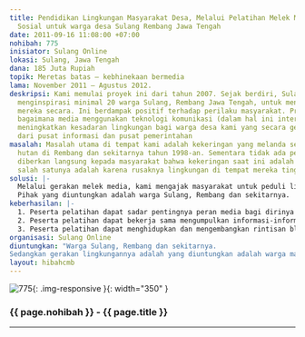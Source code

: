 ```yaml
---
title: Pendidikan Lingkungan Masyarakat Desa, Melalui Pelatihan Melek Media dan Jejaring
  Sosial untuk warga desa Sulang Rembang Jawa Tengah
date: 2011-09-16 11:08:00 +07:00
nohibah: 775
inisiator: Sulang Online
lokasi: Sulang, Jawa Tengah
dana: 185 Juta Rupiah
topik: Meretas batas – kebhinekaan bermedia
lama: November 2011 – Agustus 2012.
deskripsi: Kami memulai proyek ini dari tahun 2007. Sejak berdiri, Sulang Online telah
  menginspirasi minimal 20 warga Sulang, Rembang Jawa Tengah, untuk mengelola blog
  mereka secara. Ini berdampak positif terhadap perilaku masyarakat. Proyek kami adalah
  bagaimana media menggunakan teknologi komunikasi (dalam hal ini internet) untuk
  meningkatkan kesadaran lingkungan bagi warga desa kami yang secara geografis jauh
  dari pusat informasi dan pusat pemerintahan
masalah: Masalah utama di tempat kami adalah kekeringan yang melanda sejak penjarahan
  hutan di Rembang dan sekitarnya tahun 1998-an. Sementara tidak ada pendidikan yang
  diberkan langsung kepada masyarakat bahwa kekeringan saat ini adalah disebabkan
  salah satunya adalah karena rusaknya lingkungan di tempat mereka tinggal.
solusi: |-
  Melalui gerakan melek media, kami mengajak masyarakat untuk peduli lingkungan. Contohnya: melalui Internet, kami berusaha mengajak warga Sulang untuk mulai menanam pohon kembali sebagai upaya merawat lingkungan. Melalui grup “Sedulur Sulang Online” dalam waktu dekat kami akan mencangankan gerakan tanam pohon Sebulan Satu Pohon.
  Pihak yang diuntungkan adalah warga Sulang, Rembang dan sekitarnya.
keberhasilan: |-
  1. Peserta pelatihan dapat sadar pentingnya peran media bagi dirinya dan lingkungannya.
  2. Peserta pelatihan dapat bekerja sama mengumpulkan informasi-informasi yang ada di sekitar untuk dikelola menjadi bahan informasi yang dapat dikonsumsi bagi masyarakat banyak.
  3. Peserta pelatihan dapat menghidupkan dan mengembangkan rintisan blog desa: “Sulang.wordpress.com” sebagai media komunitas yang memberikan manfaat langsung kepada masyarakat.
organisasi: Sulang Online
diuntungkan: "Warga Sulang, Rembang dan sekitarnya.
Sedangkan gerakan lingkungannya adalah yang diuntungkan adalah warga masyarakat luas. Karena gerakan kami bertujuan membangun kembali kesadaran lingkungan."
layout: hibahcmb
---
```


![775](/static/img/hibahcmb/775.png){: .img-responsive }{: width="350" }

### {{ page.nohibah }} - {{ page.title }}

---
